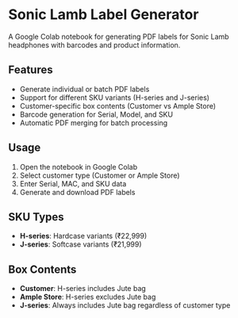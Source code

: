 # Sonic Lamb Label Generator

A Google Colab notebook for generating PDF labels for Sonic Lamb headphones with barcodes and product information.

## Features
- Generate individual or batch PDF labels
- Support for different SKU variants (H-series and J-series)
- Customer-specific box contents (Customer vs Ample Store)
- Barcode generation for Serial, Model, and SKU
- Automatic PDF merging for batch processing

## Usage
1. Open the notebook in Google Colab
2. Select customer type (Customer or Ample Store)
3. Enter Serial, MAC, and SKU data
4. Generate and download PDF labels

## SKU Types
- **H-series**: Hardcase variants (₹22,999)
- **J-series**: Softcase variants (₹21,999)

## Box Contents
- **Customer**: H-series includes Jute bag
- **Ample Store**: H-series excludes Jute bag
- **J-series**: Always includes Jute bag regardless of customer type
